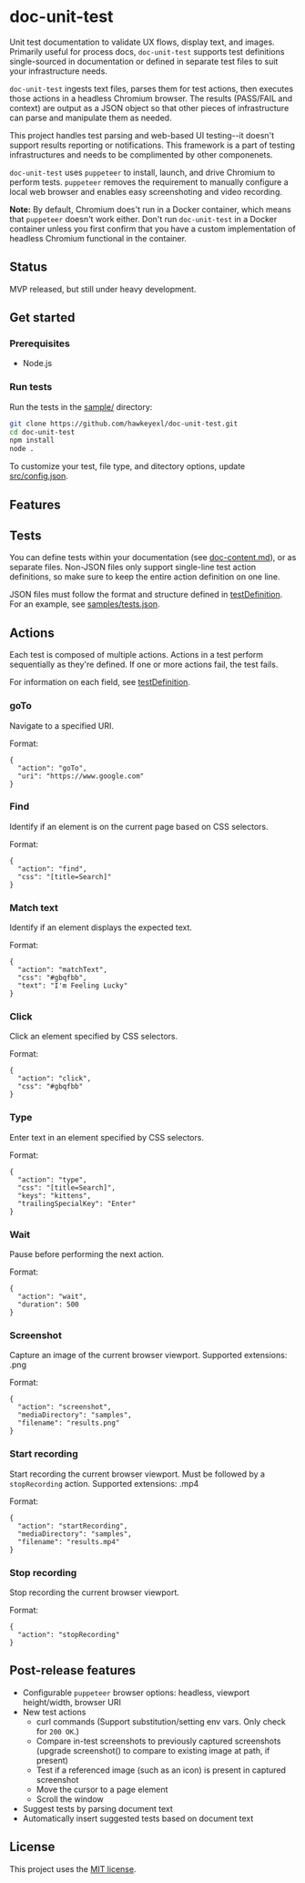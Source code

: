 # doc-unit-test

Unit test documentation to validate UX flows, display text, and images. Primarily useful for process docs, `doc-unit-test` supports test definitions single-sourced in documentation or defined in separate test files to suit your infrastructure needs.

`doc-unit-test` ingests text files, parses them for test actions, then executes those actions in a headless Chromium browser. The results (PASS/FAIL and context) are output as a JSON object so that other pieces of infrastructure can parse and manipulate them as needed.

This project handles test parsing and web-based UI testing--it doesn't support results reporting or notifications. This framework is a part of testing infrastructures and needs to be complimented by other componenets.

`doc-unit-test` uses `puppeteer` to install, launch, and drive Chromium to perform tests. `puppeteer` removes the requirement to manually configure a local web browser and enables easy screenshoting and video recording.

**Note:** By default, Chromium does't run in a Docker container, which means that `puppeteer` doesn't work either. Don't run `doc-unit-test` in a Docker container unless you first confirm that you have a custom implementation of headless Chromium functional in the container.

## Status

MVP released, but still under heavy development.

## Get started

### Prerequisites

*   Node.js

### Run tests

Run the tests in the [sample/](https://github.com/hawkeyexl/doc-unit-test/tree/master/sample) directory:

```bash
git clone https://github.com/hawkeyexl/doc-unit-test.git
cd doc-unit-test
npm install
node .
```

To customize your test, file type, and ditectory options, update [src/config.json](https://github.com/hawkeyexl/doc-unit-test/blob/master/src/config.json).

## Features

## Tests

You can define tests within your documentation (see [doc-content.md](https://github.com/hawkeyexl/doc-unit-test/blob/master/sample/doc-content.md)), or as separate files. Non-JSON files only support single-line test action definitions, so make sure to keep the entire action definition on one line.

JSON files must follow the format and structure defined in [testDefinition](https://github.com/hawkeyexl/doc-unit-test/blob/master/ref/testDefinition.json). For an example, see [samples/tests.json](https://github.com/hawkeyexl/doc-unit-test/blob/master/sample/tests.json).

## Actions

Each test is composed of multiple actions. Actions in a test perform sequentially as they're defined. If one or more actions fail, the test fails.

For information on each field, see [testDefinition](https://github.com/hawkeyexl/doc-unit-test/blob/master/ref/testDefinition.json).

### goTo

Navigate to a specified URI.

Format:

```
{
  "action": "goTo",
  "uri": "https://www.google.com"
}
```

### Find

Identify if an element is on the current page based on CSS selectors.

Format:

```
{
  "action": "find",
  "css": "[title=Search]"
}
```

### Match text

Identify if an element displays the expected text.

Format:

```
{
  "action": "matchText",
  "css": "#gbqfbb",
  "text": "I'm Feeling Lucky"
}
```

### Click

Click an element specified by CSS selectors.

Format:

```
{
  "action": "click",
  "css": "#gbqfbb"
}
```

### Type

Enter text in an element specified by CSS selectors.

Format:

```
{
  "action": "type",
  "css": "[title=Search]",
  "keys": "kittens",
  "trailingSpecialKey": "Enter"
}
```

### Wait

Pause before performing the next action.

Format:

```
{
  "action": "wait",
  "duration": 500
}
```

### Screenshot

Capture an image of the current browser viewport. Supported extensions: .png

Format:

```
{
  "action": "screenshot",
  "mediaDirectory": "samples",
  "filename": "results.png"
}
``` 

### Start recording

Start recording the current browser viewport. Must be followed by a `stopRecording` action. Supported extensions: .mp4

Format:

```
{
  "action": "startRecording",
  "mediaDirectory": "samples",
  "filename": "results.mp4"
}
``` 

### Stop recording

Stop recording the current browser viewport.

Format:

```
{
  "action": "stopRecording"
}
``` 

## Post-release features

- Configurable `puppeteer` browser options: headless, viewport height/width, browser URI
- New test actions
  - curl commands (Support substitution/setting env vars. Only check for `200 OK`.)
  - Compare in-test screenshots to previously captured screenshots (upgrade screenshot() to compare to existing image at path, if present)
  - Test if a referenced image (such as an icon) is present in captured screenshot
  - Move the cursor to a page element
  - Scroll the window
- Suggest tests by parsing document text
- Automatically insert suggested tests based on document text

## License

This project uses the [MIT license](https://github.com/hawkeyexl/doc-unit-test/blob/master/LICENSE).
